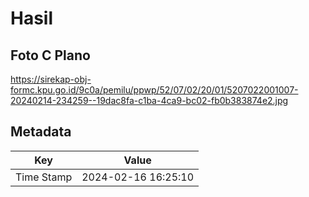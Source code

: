 # Hasil

## Foto C Plano

https://sirekap-obj-formc.kpu.go.id/9c0a/pemilu/ppwp/52/07/02/20/01/5207022001007-20240214-234259--19dac8fa-c1ba-4ca9-bc02-fb0b383874e2.jpg


## Metadata

| Key        | Value               |
| ---------- | ------------------- |
| Time Stamp | 2024-02-16 16:25:10 |



